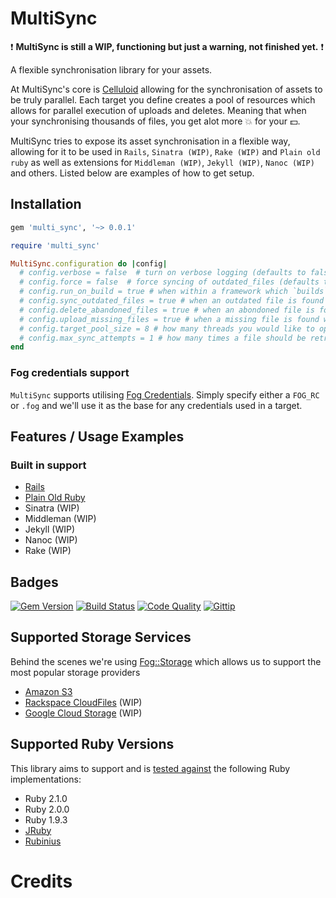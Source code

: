 # MultiSync

:heavy_exclamation_mark: **MultiSync is still a WIP, functioning but just a warning, not finished yet.** :heavy_exclamation_mark:

A flexible synchronisation library for your assets.

At MultiSync's core is [Celluloid](http://celluloid.io) allowing for the synchronisation of assets to be truly parallel. Each target you define creates a pool of resources which allows for parallel execution of uploads and deletes. Meaning that when your synchronising thousands of files, you get alot more :boom: for your :dollar:.

MultiSync tries to expose its asset synchronisation in a flexible way, allowing for it to be used in `Rails`, `Sinatra (WIP)`, `Rake (WIP)` and `Plain old ruby` as well as extensions for `Middleman (WIP)`, `Jekyll (WIP)`, `Nanoc (WIP)` and others. Listed below are examples of how to get setup.

## Installation

```ruby
gem 'multi_sync', '~> 0.0.1'
```

```ruby
require 'multi_sync'

MultiSync.configuration do |config|
  # config.verbose = false  # turn on verbose logging (defaults to false)
  # config.force = false  # force syncing of outdated_files (defaults to false)
  # config.run_on_build = true # when within a framework which `builds` assets, whether to sync afterwards (defaults to true)
  # config.sync_outdated_files = true # when an outdated file is found whether to replace it (defaults to true)
  # config.delete_abandoned_files = true # when an abondoned file is found whether to remove it (defaults to true)
  # config.upload_missing_files = true # when a missing file is found whether to upload it (defaults to true)
  # config.target_pool_size = 8 # how many threads you would like to open for each target (defaults to the amount of CPU core's your machine has)
  # config.max_sync_attempts = 1 # how many times a file should be retried if there was an error during sync (defaults to 3)
end
```

### Fog credentials support

`MultiSync` supports utilising [Fog Credentials](http://fog.io/about/getting_started.html#credentials). Simply specify either a `FOG_RC` or `.fog` and we'll use it as the base for any credentials used in a target.

## Features / Usage Examples

### Built in support

- [Rails](https://github.com/karlfreeman/multi_sync/wiki/rails)
- [Plain Old Ruby](https://github.com/karlfreeman/multi_sync/wiki/plain-old-ruby)
- Sinatra (WIP)
- Middleman (WIP)
- Jekyll (WIP)
- Nanoc (WIP)
- Rake (WIP)

## Badges

[![Gem Version](http://img.shields.io/gem/v/multi_sync.svg)][gem]
[![Build Status](http://img.shields.io/travis/karlfreeman/multi_sync.svg)][travis]
[![Code Quality](http://img.shields.io/codeclimate/github/karlfreeman/multi_sync.svg)][codeclimate]
[![Gittip](http://img.shields.io/gittip/karlfreeman.svg)][gittip]

## Supported Storage Services

Behind the scenes we're using [Fog::Storage](http://fog.io/storage) which allows us to support the most popular storage providers

- [Amazon S3](http://aws.amazon.com/s3)
- [Rackspace CloudFiles](http://www.rackspace.com/cloud/files) (WIP)
- [Google Cloud Storage](https://developers.google.com/storage) (WIP)

## Supported Ruby Versions

This library aims to support and is [tested against][travis] the following Ruby
implementations:

- Ruby 2.1.0
- Ruby 2.0.0
- Ruby 1.9.3
- [JRuby][jruby]
- [Rubinius][rubinius]

# Credits

[gem]: https://rubygems.org/gems/multi_sync
[travis]: http://travis-ci.org/karlfreeman/multi_sync
[codeclimate]: https://codeclimate.com/github/karlfreeman/multi_sync
[gittip]: https://www.gittip.com/karlfreeman
[jruby]: http://www.jruby.org
[rubinius]: http://rubini.us

